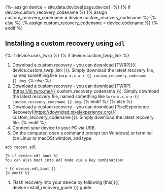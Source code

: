 {%- assign device = site.data.devices[page.device] -%}
{% if device.custom_recovery_codename %}
{% assign custom_recovery_codename = device.custom_recovery_codename %}
{% else %}
{% assign custom_recovery_codename = device.codename %}
{% endif %}

## Installing a custom recovery using `edl`


{% if device.uses_twrp %}
{% if device.custom_twrp_link %}
1. Download a custom recovery - you can download [TWRP]({{ device.custom_twrp_link }}). Simply download the latest recovery file, named something like `twrp-x.x.x-x-{{ custom_recovery_codename }}.img`.
{% else %}
1. Download a custom recovery - you can download [TWRP](https://dl.twrp.me/{{ custom_recovery_codename }}). Simply download the latest recovery file, named something like `twrp-x.x.x-x-{{ custom_recovery_codename }}.img`.
{% endif %}
{% else %}
1. Download a custom recovery - you can download [PixelExperience Recovery](https://download.pixelexperience.org/{{ custom_recovery_codename }}). Simply download the latest recovery file.
{% endif %}
2. Connect your device to your PC via USB.
3. On the computer, open a command prompt (on Windows) or terminal (on Linux or macOS) window, and type:
```
adb reboot edl
```
    {% if device.edl_boot %}
    You can also boot into edl mode via a key combination:

    * {{ device.edl_boot }}
    {% endif %}
4. Flash recovery into your device by following [this]({{ device.install_recovery_guide }}) guide.
